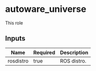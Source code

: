 # autoware_universe

This role

## Inputs

| Name      | Required | Description |
| --------- | -------- | ----------- |
| rosdistro | true     | ROS distro. |
